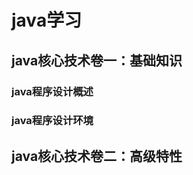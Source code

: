 # java学习
## java核心技术卷一：基础知识
### java程序设计概述
### java程序设计环境
###
###
###
###
## java核心技术卷二：高级特性
##
##

